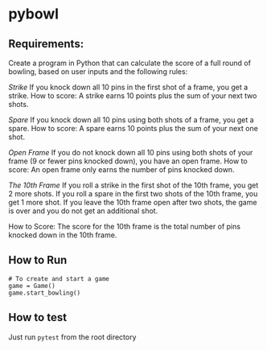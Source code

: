 # pybowl

## Requirements:

Create a program in Python that can calculate the score of a full round of bowling, based on user inputs and the following rules:

_Strike_
If you knock down all 10 pins in the first shot of a frame, you get a strike.
How to score: A strike earns 10 points plus the sum of your next two shots.

_Spare_
If you knock down all 10 pins using both shots of a frame, you get a spare.
How to score: A spare earns 10 points plus the sum of your next one shot.

_Open Frame_
If you do not knock down all 10 pins using both shots of your frame (9 or fewer pins knocked down), you have an open frame.
How to score: An open frame only earns the number of pins knocked down.

_The 10th Frame_
If you roll a strike in the first shot of the 10th frame, you get 2 more shots.
If you roll a spare in the first two shots of the 10th frame, you get 1 more shot.
If you leave the 10th frame open after two shots, the game is over and you do not get an additional shot.

How to Score: The score for the 10th frame is the total number of pins knocked down in the 10th frame.

## How to Run

    # To create and start a game
    game = Game()
    game.start_bowling()

## How to test

Just run `pytest` from the root directory
